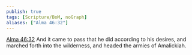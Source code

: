 ```yaml
---
publish: true
tags: [Scripture/BoM, noGraph]
aliases: ["Alma 46:32"]
---
```

[Alma 46:32](https://churchofjesuschrist.org/study/scriptures/bofm/alma/46?lang=eng&id=p32#p32) And it came to pass that he did according to his desires, and marched forth into the wilderness, and headed the armies of Amalickiah.
